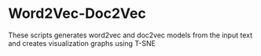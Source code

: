# Word2Vec-Doc2Vec

These scripts generates word2vec and doc2vec models from the input text and creates visualization graphs using T-SNE
